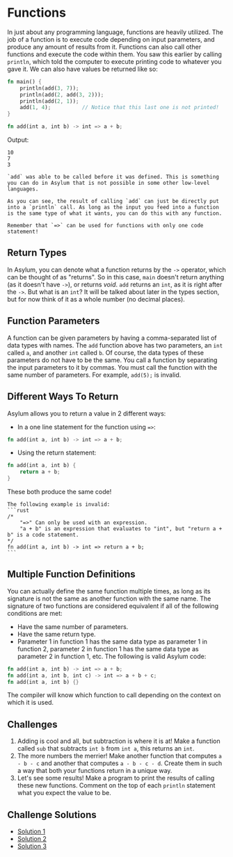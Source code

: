 # Functions
In just about any programming language, functions are heavily utilized. The job of a function is to execute code depending on input parameters, and produce any amount of results from it. Functions can also call other functions and execute the code within them. You saw this earlier by calling `println`, which told the computer to execute printing code to whatever you gave it. We can also have values be returned like so:

```rust
fn main() {
    println(add(3, 7));
    println(add(2, add(3, 2)));
    println(add(2, 1));
    add(1, 4);          // Notice that this last one is not printed!
}

fn add(int a, int b) -> int => a + b;
```
Output:
```
10
7
3
```
```{note}
`add` was able to be called before it was defined. This is something you can do in Asylum that is not possible in some other low-level languages.
```
```{note}
As you can see, the result of calling `add` can just be directly put into a `println` call. As long as the input you feed into a function is the same type of what it wants, you can do this with any function.
```
```{note}
Remember that `=>` can be used for functions with only one code statement!
```

## Return Types
In Asylum, you can denote what a function returns by the `->` operator, which can be thought of as "returns". So in this case, `main` doesn't return anything (as it doesn't have `->`), or returns *void*. `add` returns an `int`, as it is right after the `->`. But what is an `int`? It will be talked about later in the types section, but for now think of it as a whole number (no decimal places).

## Function Parameters
A function can be given parameters by having a comma-separated list of data types with names. The `add` function above has two parameters, an `int` called `a`, and another `int` called `b`. Of course, the data types of these parameters do not have to be the same. You call a function by separating the input parameters to it by commas. You must call the function with the same number of parameters. For example, `add(5);` is invalid.

## Different Ways To Return
Asylum allows you to return a value in 2 different ways:
* In a one line statement for the function using `=>`:
```rust
fn add(int a, int b) -> int => a + b;
```
* Using the return statement:
```rust
fn add(int a, int b) {
    return a + b;
}
```
These both produce the same code!
````{warning}
The following example is invalid:
```rust
/*  
    "=>" Can only be used with an expression.
    "a + b" is an expression that evaluates to "int", but "return a + b" is a code statement.
*/
fn add(int a, int b) -> int => return a + b;
```
````

## Multiple Function Definitions
You can actually define the same function multiple times, as long as its signature is not the same as another function with the same name. The signature of two functions are considered equivalent if all of the following conditions are met:
* Have the same number of parameters.
* Have the same return type.
* Parameter 1 in function 1 has the same data type as parameter 1 in function 2, parameter 2 in function 1 has the same data type as parameter 2 in function 1, etc.
The following is valid Asylum code:
```rust
fn add(int a, int b) -> int => a + b;
fn add(int a, int b, int c) -> int => a + b + c;
fn add(int a, int b) {}
```
The compiler will know which function to call depending on the context on which it is used.

## Challenges
1. Adding is cool and all, but subtraction is where it is at! Make a function called `sub` that subtracts `int b` from `int a`, this returns an `int`.
2. The more numbers the merrier! Make another function that computes `a - b - c` and another that computes `a - b - c - d`. Create them in such a way that both your functions return in a unique way.
3. Let's see some results! Make a program to print the results of calling these new functions. Comment on the top of each `println` statement what you expect the value to be.

## Challenge Solutions
* [Solution 1](solutions/functions1.md)
* [Solution 2](solutions/functions2.md)
* [Solution 3](solutions/functions3.md)
